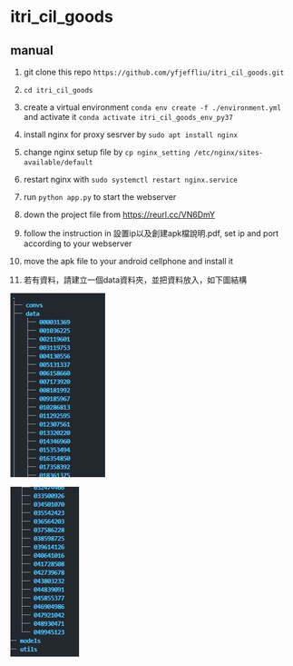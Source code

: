 # itri_cil_goods

## manual
1. git clone this repo `https://github.com/yfjeffliu/itri_cil_goods.git`
2. `cd itri_cil_goods`
3. create a virtual environment  `conda env create -f ./environment.yml` and activate it `conda activate itri_cil_goods_env_py37`
4. install nginx for proxy sesrver by `sudo apt install nginx`
5. change nginx setup file by `cp nginx_setting /etc/nginx/sites-available/default`
6. restart nginx with `sudo systemctl restart nginx.service`
7. run `python app.py` to start the webserver
8. down the project file from https://reurl.cc/VN6DmY
9. follow the instruction in 設置ip以及創建apk檔說明.pdf, set ip and port according to your webserver
10. move the apk file to your android cellphone and install it


11. 若有資料，請建立一個data資料夾，並把資料放入，如下圖結構

![Alt text](./img/image-1.png)

![Alt text](./img/image.png)

